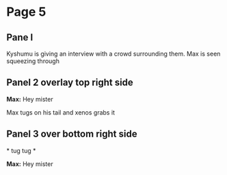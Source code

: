 # Page 5

## Pane l
Kyshumu is giving an interview with a crowd surrounding them. Max is seen squeezing through

## Panel 2 overlay top right side
**Max:** Hey mister 

Max tugs on his tail and xenos grabs it

## Panel 3 over bottom right side
\* tug tug \*

**Max:** Hey mister 

